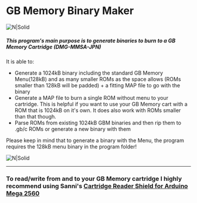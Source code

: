 # GB Memory Binary Maker

![N|Solid](https://i.imgur.com/3PbCNq5.jpg)

##### This program's main purpose is to generate binaries to burn to a GB Memory Cartridge (DMG-MMSA-JPN)

 It is able to:
 - Generate a 1024kB binary including the standard GB Memory Menu(128kB) and as many smaller ROMs as the space allows
 (ROMs smaller than 128kB will be padded) + a fitting MAP file to go with the binary
 - Generate a MAP file to burn a single ROM without menu to your cartridge. This is helpful if you want to use your GB Memory cart with a ROM that is 1024kB on it's own. It does also work with ROMs smaller than that though.
 - Parse ROMs from existing 1024kB GBM binaries and then rip them to .gb/c ROMs or generate a new binary with them
 
Please keep in mind that to generate a binary with the Menu, the program requires the 128kB menu binary in the program folder!

![N|Solid](https://i.imgur.com/f7v7qtc.png)
___
### To read/write from and to your GB Memory cartridge I highly recommend using Sanni's [Cartridge Reader Shield for Arduino Mega 2560](https://github.com/sanni/cartreader)